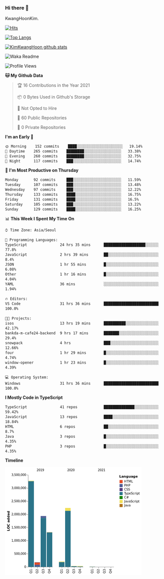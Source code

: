 ### Hi there 👋

KwangHoonKim.

[![Hits](https://hits.seeyoufarm.com/api/count/incr/badge.svg?url=https%3A%2F%2Fgithub.com%2Frhkdgns95)](https://hits.seeyoufarm.com)  

[![Top Langs](https://github-readme-stats.vercel.app/api/top-langs/?username=rhkdgns95&layout=compact)](https://github.com/anuraghazra/github-readme-stats)   

[![KimKwangHoon github stats](https://github-readme-stats.vercel.app/api?username=rhkdgns95&show_icons=true)](https://github.com/anuraghazra/github-readme-stats)  


<!--
**rhkdgns95/rhkdgns95** is a ✨ _special_ ✨ repository because its `README.md` (this file) appears on your GitHub profile.

Here are some ideas to get you started:

- 🔭 I’m currently working on ...
- 🌱 I’m currently learning ...
- 👯 I’m looking to collaborate on ...
- 🤔 I’m looking for help with ...
- 💬 Ask me about ...
- 📫 How to reach me: ...
- 😄 Pronouns: ...
- ⚡ Fun fact: ...
-->



![Waka Readme](https://github.com/rhkdgns95/rhkdgns95/workflows/Waka%20Readme/badge.svg)
<!--START_SECTION:waka-->
![Profile Views](http://img.shields.io/badge/Profile%20Views-2-blue)

**🐱 My Github Data** 

> 🏆 16 Contributions in the Year 2021
 > 
> 📦 0 Bytes Used in Github's Storage 
 > 
> 🚫 Not Opted to Hire
 > 
> 📜 60 Public Repositories 
 > 
> 🔑 0 Private Repositories  
 > 
**I'm an Early 🐤** 

```text
🌞 Morning    152 commits    ████░░░░░░░░░░░░░░░░░░░░░   19.14% 
🌆 Daytime    265 commits    ████████░░░░░░░░░░░░░░░░░   33.38% 
🌃 Evening    260 commits    ████████░░░░░░░░░░░░░░░░░   32.75% 
🌙 Night      117 commits    ███░░░░░░░░░░░░░░░░░░░░░░   14.74%

```
📅 **I'm Most Productive on Thursday** 

```text
Monday       92 commits     ███░░░░░░░░░░░░░░░░░░░░░░   11.59% 
Tuesday      107 commits    ███░░░░░░░░░░░░░░░░░░░░░░   13.48% 
Wednesday    97 commits     ███░░░░░░░░░░░░░░░░░░░░░░   12.22% 
Thursday     133 commits    ████░░░░░░░░░░░░░░░░░░░░░   16.75% 
Friday       131 commits    ████░░░░░░░░░░░░░░░░░░░░░   16.5% 
Saturday     105 commits    ███░░░░░░░░░░░░░░░░░░░░░░   13.22% 
Sunday       129 commits    ████░░░░░░░░░░░░░░░░░░░░░   16.25%

```


📊 **This Week I Spent My Time On** 

```text
⌚︎ Time Zone: Asia/Seoul

💬 Programming Languages: 
TypeScript               24 hrs 35 mins      ███████████████████░░░░░░   77.8% 
JavaScript               2 hrs 39 mins       ██░░░░░░░░░░░░░░░░░░░░░░░   8.4% 
JSON                     1 hr 55 mins        █░░░░░░░░░░░░░░░░░░░░░░░░   6.08% 
Other                    1 hr 16 mins        █░░░░░░░░░░░░░░░░░░░░░░░░   4.04% 
YAML                     36 mins             ░░░░░░░░░░░░░░░░░░░░░░░░░   1.94%

🔥 Editors: 
VS Code                  31 hrs 36 mins      █████████████████████████   100.0%

🐱‍💻 Projects: 
isos                     13 hrs 19 mins      ██████████░░░░░░░░░░░░░░░   42.17% 
bankda-m-cafe24-backend  9 hrs 17 mins       ███████░░░░░░░░░░░░░░░░░░   29.4% 
snowpack                 4 hrs               ███░░░░░░░░░░░░░░░░░░░░░░   12.66% 
four                     1 hr 29 mins        █░░░░░░░░░░░░░░░░░░░░░░░░   4.74% 
window-opener            1 hr 23 mins        █░░░░░░░░░░░░░░░░░░░░░░░░   4.39%

💻 Operating System: 
Windows                  31 hrs 36 mins      █████████████████████████   100.0%

```

**I Mostly Code in TypeScript** 

```text
TypeScript               41 repos            ██████████████░░░░░░░░░░░   59.42% 
JavaScript               13 repos            ████░░░░░░░░░░░░░░░░░░░░░   18.84% 
HTML                     6 repos             ██░░░░░░░░░░░░░░░░░░░░░░░   8.7% 
Java                     3 repos             █░░░░░░░░░░░░░░░░░░░░░░░░   4.35% 
PHP                      3 repos             █░░░░░░░░░░░░░░░░░░░░░░░░   4.35%

```


**Timeline**

![Chart not found](https://raw.githubusercontent.com/rhkdgns95/rhkdgns95/master/charts/bar_graph.png) 


<!--END_SECTION:waka-->
